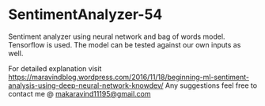 # SentimentAnalyzer-54

Sentiment analyzer using neural network and bag of words model. Tensorflow is used.
The model can be tested against our own inputs as well.

For detailed explanation visit https://maravindblog.wordpress.com/2016/11/18/beginning-ml-sentiment-analysis-using-deep-neural-network-knowdev/
Any suggestions feel free to contact me @ makaravind11195@gmail.com
